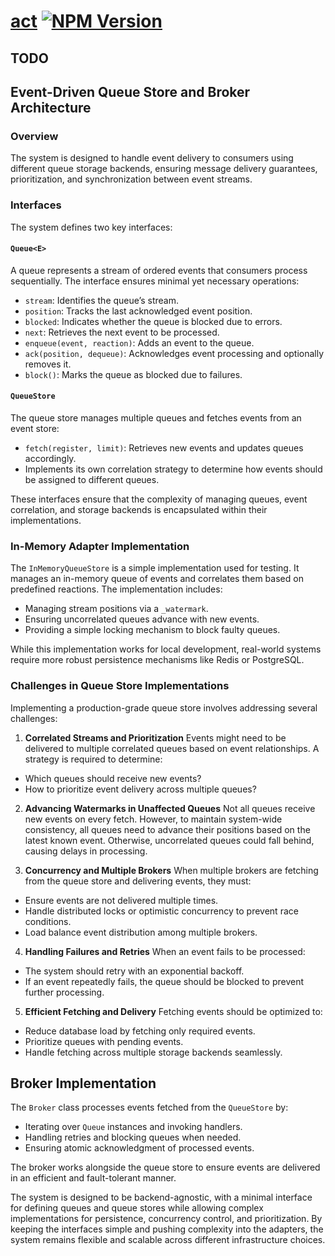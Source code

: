 # [act](https://rotorsoft.github.io/act-root/modules/act.html) [![NPM Version](https://img.shields.io/npm/v/@rotorsoft/act.svg)](https://www.npmjs.com/package/@rotorsoft/act)

## TODO

## Event-Driven Queue Store and Broker Architecture

### Overview

The system is designed to handle event delivery to consumers using different queue storage backends, ensuring message delivery guarantees, prioritization, and synchronization between event streams.

### Interfaces

The system defines two key interfaces:

#### `Queue<E>`

A queue represents a stream of ordered events that consumers process sequentially. The interface ensures minimal yet necessary operations:

- `stream`: Identifies the queue’s stream.
- `position`: Tracks the last acknowledged event position.
- `blocked`: Indicates whether the queue is blocked due to errors.
- `next`: Retrieves the next event to be processed.
- `enqueue(event, reaction)`: Adds an event to the queue.
- `ack(position, dequeue)`: Acknowledges event processing and optionally removes it.
- `block()`: Marks the queue as blocked due to failures.

#### `QueueStore`

The queue store manages multiple queues and fetches events from an event store:

- `fetch(register, limit)`: Retrieves new events and updates queues accordingly.
- Implements its own correlation strategy to determine how events should be assigned to different queues.

These interfaces ensure that the complexity of managing queues, event correlation, and storage backends is encapsulated within their implementations.

### In-Memory Adapter Implementation

The `InMemoryQueueStore` is a simple implementation used for testing. It manages an in-memory queue of events and correlates them based on predefined reactions. The implementation includes:

- Managing stream positions via a `_watermark`.
- Ensuring uncorrelated queues advance with new events.
- Providing a simple locking mechanism to block faulty queues.

While this implementation works for local development, real-world systems require more robust persistence mechanisms like Redis or PostgreSQL.

### Challenges in Queue Store Implementations

Implementing a production-grade queue store involves addressing several challenges:

1. **Correlated Streams and Prioritization**
   Events might need to be delivered to multiple correlated queues based on event relationships. A strategy is required to determine:

- Which queues should receive new events?
- How to prioritize event delivery across multiple queues?

2. **Advancing Watermarks in Unaffected Queues**
   Not all queues receive new events on every fetch. However, to maintain system-wide consistency, all queues need to advance their positions based on the latest known event. Otherwise, uncorrelated queues could fall behind, causing delays in processing.

3. **Concurrency and Multiple Brokers**
   When multiple brokers are fetching from the queue store and delivering events, they must:

- Ensure events are not delivered multiple times.
- Handle distributed locks or optimistic concurrency to prevent race conditions.
- Load balance event distribution among multiple brokers.

4. **Handling Failures and Retries**
   When an event fails to be processed:

- The system should retry with an exponential backoff.
- If an event repeatedly fails, the queue should be blocked to prevent further processing.

5. **Efficient Fetching and Delivery**
   Fetching events should be optimized to:

- Reduce database load by fetching only required events.
- Prioritize queues with pending events.
- Handle fetching across multiple storage backends seamlessly.

## Broker Implementation

The `Broker` class processes events fetched from the `QueueStore` by:

- Iterating over `Queue` instances and invoking handlers.
- Handling retries and blocking queues when needed.
- Ensuring atomic acknowledgment of processed events.

The broker works alongside the queue store to ensure events are delivered in an efficient and fault-tolerant manner.

The system is designed to be backend-agnostic, with a minimal interface for defining queues and queue stores while allowing complex implementations for persistence, concurrency control, and prioritization. By keeping the interfaces simple and pushing complexity into the adapters, the system remains flexible and scalable across different infrastructure choices.
